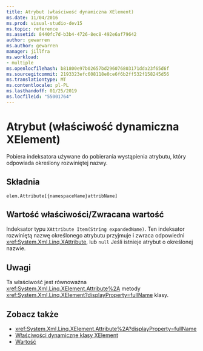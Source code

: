 ```yaml
---
title: Atrybut (właściwość dynamiczna XElement)
ms.date: 11/04/2016
ms.prod: visual-studio-dev15
ms.topic: reference
ms.assetid: 8440fc7d-b3b4-4726-8ec8-492e6af79642
author: gewarren
ms.author: gewarren
manager: jillfra
ms.workload:
- multiple
ms.openlocfilehash: b81800e97b02657bd296076803171dda23f65d6f
ms.sourcegitcommit: 2193323efc608118e0ce6f6b2ff532f158245d56
ms.translationtype: MT
ms.contentlocale: pl-PL
ms.lasthandoff: 01/25/2019
ms.locfileid: "55001764"
---
```

# <a name="attribute-xelement-dynamic-property"></a>Atrybut (właściwość dynamiczna XElement)

Pobiera indeksatora używane do pobierania wystąpienia atrybutu, który odpowiada określony rozwiniętej nazwy.

## <a name="syntax"></a>Składnia

```xaml
elem.Attribute[{namespaceName}attribName]
```

## <a name="property-valuereturn-value"></a>Wartość właściwości/Zwracana wartość

Indeksator typu `XAttribute Item(String expandedName)`. Ten indeksator rozwiniętą nazwę określonego atrybutu przyjmuje i zwraca odpowiedni <xref:System.Xml.Linq.XAttribute>, lub `null` Jeśli istnieje atrybut o określonej nazwie.

## <a name="remarks"></a>Uwagi

Ta właściwość jest równoważna <xref:System.Xml.Linq.XElement.Attribute%2A> metody <xref:System.Xml.Linq.XElement?displayProperty=fullName> klasy.

## <a name="see-also"></a>Zobacz także

- <xref:System.Xml.Linq.XElement.Attribute%2A?displayProperty=fullName>
- [Właściwości dynamiczne klasy XElement](../designers/xelement-class-dynamic-properties.md)
- [Wartość](../designers/value-xattribute-dynamic-property.md)